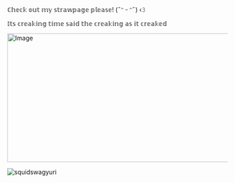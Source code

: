 # ‎ 
ℂ𝕙𝕖𝕔𝕜 𝕠𝕦𝕥 𝕞𝕪 𝕤𝕥𝕣𝕒𝕨𝕡𝕒𝕘𝕖 𝕡𝕝𝕖𝕒𝕤𝕖! (˶ᵔ ᵕ ᵔ˶) ‹𝟹

   𝕀𝕥𝕤 𝕔𝕣𝕖𝕒𝕜𝕚𝕟𝕘 𝕥𝕚𝕞𝕖 𝕤𝕒𝕚𝕕 𝕥𝕙𝕖 𝕔𝕣𝕖𝕒𝕜𝕚𝕟𝕘 𝕒𝕤 𝕚𝕥 𝕔𝕣𝕖𝕒𝕜𝕖𝕕
   

<img width="571" height="295" alt="Image" src="https://github.com/user-attachments/assets/e89650fa-1af1-4fbf-9a84-dcf068d6652b" />





<p align="left"> <img src="https://komarev.com/ghpvc/?username=squidswagyuri&label=Profile%20views&color=0e75b6&style=flat" alt="squidswagyuri" /> </p>


<p align="left">
</p>

